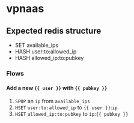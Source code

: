 # vpnaas

## Expected redis structure

- SET available_ips
- HASH user:to:allowed_ip
- HASH allowed_ip:to:pubkey

### Flows

#### Add a new `{{ user }}` with `{{ pubkey }}`

1. `SPOP` an `ip` from `available_ips`
2. `HSET` `user:to:allowed_ip` to `{{ user }}`:`ip`
2. `HSET` `allowed_ip:to:pubkey` to `ip`:`{{ pubkey }}`
